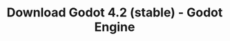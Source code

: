 ---
# Generated by /scripts/js/download_archive_generator !!! do not edit by hand !!!
title: 'Download Godot 4.2 (stable) - Godot Engine'
type: 'download/archive'
name: '4.2'
flavor: 'stable'
release_date: '2023-11-30T03:00:00-00:00'
release_notes: '/article/godot-4-2-arrives-in-style/'
links:
  android.apk:
    name: 'android.apk'
    title: 'Android'
    caption: 'Universal APK (ARM64 + ARMv7 + x86_64 + x86)'
    tags:
      - 'APK download'
      - 'ARM64/v7'
      - 'x86 (64 & 32 bit)'
    hosts:
      github_builds:
        regular: 'https://github.com/godotengine/godot-builds/releases/download/4.2-stable/Godot_v4.2-stable_android_editor.apk'
        mono: '#'
      github:
        regular: 'https://github.com/godotengine/godot/releases/download/4.2-stable/Godot_v4.2-stable_android_editor.apk'
        mono: '#'
  linux.64:
    name: 'linux.64'
    title: 'Linux'
    caption: 'Standard (x86_64)'
    tags:
      - '64 bit'
    hosts:
      github_builds:
        regular: 'https://github.com/godotengine/godot-builds/releases/download/4.2-stable/Godot_v4.2-stable_linux.x86_64.zip'
        mono: 'https://github.com/godotengine/godot-builds/releases/download/4.2-stable/Godot_v4.2-stable_mono_linux_x86_64.zip'
      github:
        regular: 'https://github.com/godotengine/godot/releases/download/4.2-stable/Godot_v4.2-stable_linux.x86_64.zip'
        mono: 'https://github.com/godotengine/godot/releases/download/4.2-stable/Godot_v4.2-stable_mono_linux_x86_64.zip'
  macos.universal:
    name: 'macos.universal'
    title: 'macOS'
    caption: 'Universal (x86_64 + Apple Silicon)'
    tags:
      - 'Intel/Apple Silicon'
      - '64 bit'
    hosts:
      github_builds:
        regular: 'https://github.com/godotengine/godot-builds/releases/download/4.2-stable/Godot_v4.2-stable_macos.universal.zip'
        mono: 'https://github.com/godotengine/godot-builds/releases/download/4.2-stable/Godot_v4.2-stable_mono_macos.universal.zip'
      github:
        regular: 'https://github.com/godotengine/godot/releases/download/4.2-stable/Godot_v4.2-stable_macos.universal.zip'
        mono: 'https://github.com/godotengine/godot/releases/download/4.2-stable/Godot_v4.2-stable_mono_macos.universal.zip'
  windows.64:
    name: 'windows.64'
    title: 'Windows'
    caption: 'Standard (x86_64)'
    tags:
      - '64 bit'
    hosts:
      github_builds:
        regular: 'https://github.com/godotengine/godot-builds/releases/download/4.2-stable/Godot_v4.2-stable_win64.exe.zip'
        mono: 'https://github.com/godotengine/godot-builds/releases/download/4.2-stable/Godot_v4.2-stable_mono_win64.zip'
      github:
        regular: 'https://github.com/godotengine/godot/releases/download/4.2-stable/Godot_v4.2-stable_win64.exe.zip'
        mono: 'https://github.com/godotengine/godot/releases/download/4.2-stable/Godot_v4.2-stable_mono_win64.zip'
  web:
    name: 'web'
    title: 'Web editor'
    caption: ''
    tags:
      - 'Self-hosted'
      - 'Cross-platform'
    hosts:
      github_builds:
        regular: 'https://github.com/godotengine/godot-builds/releases/download/4.2-stable/Godot_v4.2-stable_web_editor.zip'
        mono: '#'
      github:
        regular: 'https://github.com/godotengine/godot/releases/download/4.2-stable/Godot_v4.2-stable_web_editor.zip'
        mono: '#'
  linux.arm64:
    name: 'linux.arm64'
    title: 'Linux'
    caption: 'Standard (ARM64)'
    tags:
      - 'ARM64'
      - '64 bit'
    hosts:
      github_builds:
        regular: 'https://github.com/godotengine/godot-builds/releases/download/4.2-stable/Godot_v4.2-stable_linux.arm64.zip'
        mono: 'https://github.com/godotengine/godot-builds/releases/download/4.2-stable/Godot_v4.2-stable_mono_linux_arm64.zip'
      github:
        regular: 'https://github.com/godotengine/godot/releases/download/4.2-stable/Godot_v4.2-stable_linux.arm64.zip'
        mono: 'https://github.com/godotengine/godot/releases/download/4.2-stable/Godot_v4.2-stable_mono_linux_arm64.zip'
  linux.32:
    name: 'linux.32'
    title: 'Linux'
    caption: 'Standard (x86)'
    tags:
      - '32 bit'
    hosts:
      github_builds:
        regular: 'https://github.com/godotengine/godot-builds/releases/download/4.2-stable/Godot_v4.2-stable_linux.x86_32.zip'
        mono: 'https://github.com/godotengine/godot-builds/releases/download/4.2-stable/Godot_v4.2-stable_mono_linux_x86_32.zip'
      github:
        regular: 'https://github.com/godotengine/godot/releases/download/4.2-stable/Godot_v4.2-stable_linux.x86_32.zip'
        mono: 'https://github.com/godotengine/godot/releases/download/4.2-stable/Godot_v4.2-stable_mono_linux_x86_32.zip'
  linux.arm32:
    name: 'linux.arm32'
    title: 'Linux'
    caption: 'Standard (ARM32)'
    tags:
      - 'ARM32'
      - '32 bit'
    hosts:
      github_builds:
        regular: 'https://github.com/godotengine/godot-builds/releases/download/4.2-stable/Godot_v4.2-stable_linux.arm32.zip'
        mono: 'https://github.com/godotengine/godot-builds/releases/download/4.2-stable/Godot_v4.2-stable_mono_linux_arm32.zip'
      github:
        regular: 'https://github.com/godotengine/godot/releases/download/4.2-stable/Godot_v4.2-stable_linux.arm32.zip'
        mono: 'https://github.com/godotengine/godot/releases/download/4.2-stable/Godot_v4.2-stable_mono_linux_arm32.zip'
  windows.32:
    name: 'windows.32'
    title: 'Windows'
    caption: 'Standard (x86)'
    tags:
      - '32 bit'
    hosts:
      github_builds:
        regular: 'https://github.com/godotengine/godot-builds/releases/download/4.2-stable/Godot_v4.2-stable_win32.exe.zip'
        mono: 'https://github.com/godotengine/godot-builds/releases/download/4.2-stable/Godot_v4.2-stable_mono_win32.zip'
      github:
        regular: 'https://github.com/godotengine/godot/releases/download/4.2-stable/Godot_v4.2-stable_win32.exe.zip'
        mono: 'https://github.com/godotengine/godot/releases/download/4.2-stable/Godot_v4.2-stable_mono_win32.zip'
  aar_library:
    name: 'aar_library'
    title: 'AAR library'
    caption: ''
    tags:
      - 'Android plugins'
      - 'Java'
      - 'Kotlin'
    hosts:
      github_builds:
        regular: 'https://github.com/godotengine/godot-builds/releases/download/4.2-stable/godot-lib.4.2.stable.template_release.aar'
        mono: '#'
      github:
        regular: 'https://github.com/godotengine/godot/releases/download/4.2-stable/godot-lib.4.2.stable.template_release.aar'
        mono: '#'
  templates:
    name: 'templates'
    title: 'Export templates'
    caption: ''
    tags:
      - 'Used to export your games to all supported platforms'
    hosts:
      github_builds:
        regular: 'https://github.com/godotengine/godot-builds/releases/download/4.2-stable/Godot_v4.2-stable_export_templates.tpz'
        mono: 'https://github.com/godotengine/godot-builds/releases/download/4.2-stable/Godot_v4.2-stable_mono_export_templates.tpz'
      github:
        regular: 'https://github.com/godotengine/godot/releases/download/4.2-stable/Godot_v4.2-stable_export_templates.tpz'
        mono: 'https://github.com/godotengine/godot/releases/download/4.2-stable/Godot_v4.2-stable_mono_export_templates.tpz'
primaryPlatforms:
  - 'android.apk'
  - 'linux.64'
  - 'macos.universal'
  - 'windows.64'
  - 'web'
  - 'templates'
---